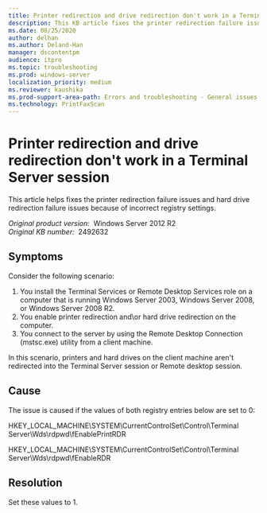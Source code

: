 ```yaml
---
title: Printer redirection and drive redirection don't work in a Terminal Server session
description: This KB article fixes the printer redirection failure issues and hard drive redirection failure issues because of incorrect registry settings.
ms.date: 08/25/2020
author: delhan
ms.author: Deland-Han
manager: dscontentpm
audience: itpro
ms.topic: troubleshooting
ms.prod: windows-server
localization_priority: medium
ms.reviewer: kaushika
ms.prod-support-area-path: Errors and troubleshooting - General issues
ms.technology: PrintFaxScan
---
```

# Printer redirection and drive redirection don't work in a Terminal Server session

This article helps fixes the printer redirection failure issues and hard drive redirection failure issues because of incorrect registry settings.

_Original product version:_ &nbsp;Windows Server 2012 R2  
_Original KB number:_ &nbsp;2492632

## Symptoms

Consider the following scenario:

1. You install the Terminal Services or Remote Desktop Services role on a computer that is running Windows Server 2003, Windows Server 2008, or Windows Server 2008 R2.
2. You enable printer redirection and\or hard drive redirection on the computer.
3. You connect to the server by using the Remote Desktop Connection (mstsc.exe) utility from a client machine.

In this scenario, printers and hard drives on the client machine aren't redirected into the Terminal Server session or Remote desktop session.

## Cause

The issue is caused if the values of both registry entries below are set to 0:

HKEY_LOCAL_MACHINE\SYSTEM\CurrentControlSet\Control\Terminal Server\Wds\rdpwd\fEnablePrintRDR

HKEY_LOCAL_MACHINE\SYSTEM\CurrentControlSet\Control\Terminal Server\Wds\rdpwd\fEnableRDR

## Resolution

Set these values to 1.
